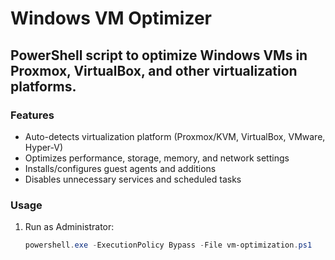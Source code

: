 # Windows VM Optimizer

## PowerShell script to optimize Windows VMs in Proxmox, VirtualBox, and other virtualization platforms.

### Features

- Auto-detects virtualization platform (Proxmox/KVM, VirtualBox, VMware, Hyper-V)  
- Optimizes performance, storage, memory, and network settings  
- Installs/configures guest agents and additions  
- Disables unnecessary services and scheduled tasks  

### Usage

1. Run as Administrator:  
   ```powershell
   powershell.exe -ExecutionPolicy Bypass -File vm-optimization.ps1
